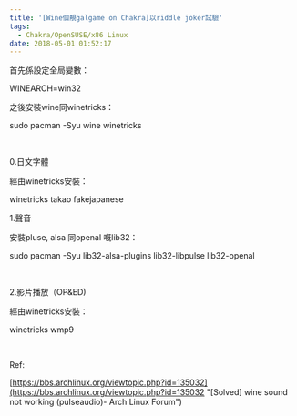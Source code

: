 ```yaml
---
title: '[Wine個靚galgame on Chakra]以riddle joker試驗'
tags:
  - Chakra/OpenSUSE/x86 Linux
date: 2018-05-01 01:52:17
---
```


首先係設定全局變數：

WINEARCH=win32

之後安裝wine同winetricks：

sudo pacman -Syu wine winetricks

&nbsp;

0.日文字體

經由winetricks安裝：

winetricks takao fakejapanese

1.聲音

安裝pluse, alsa 同openal 嘅lib32：

sudo pacman -Syu lib32-alsa-plugins lib32-libpulse lib32-openal

&nbsp;

2.影片播放（OP&amp;ED)

經由winetricks安裝：

winetricks wmp9

&nbsp;

Ref:

[https://bbs.archlinux.org/viewtopic.php?id=135032](https://bbs.archlinux.org/viewtopic.php?id=135032 "[Solved] wine sound not working (pulseaudio)- Arch Linux Forum")